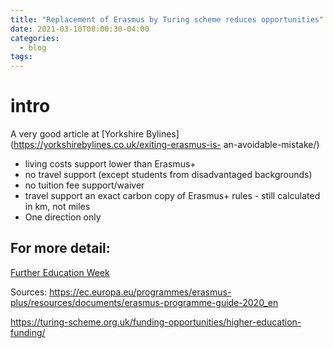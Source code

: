 ```yaml
---
title: "Replacement of Erasmus by Turing scheme reduces opportunities"
date: 2021-03-10T08:00:30-04:00
categories:
  - blog
tags:
---
```


# intro
 A very good article at [Yorkshire Bylines](https://yorkshirebylines.co.uk/exiting-erasmus-is-
an-avoidable-mistake/)

- living costs support lower than Erasmus+
- no travel support (except students from disadvantaged backgrounds) 
- no tuition fee support/waiver
- travel support an exact carbon copy of Erasmus+ rules - still calculated in km, not miles
- One direction only

## For more detail:
 [Further Education Week](https://feweek.co.uk/2021/03/09/the-turing-scheme-has-big-boots-to-fill/)

Sources: https://ec.europa.eu/programmes/erasmus-plus/resources/documents/erasmus-programme-guide-2020_en 

https://turing-scheme.org.uk/funding-opportunities/higher-education-funding/
